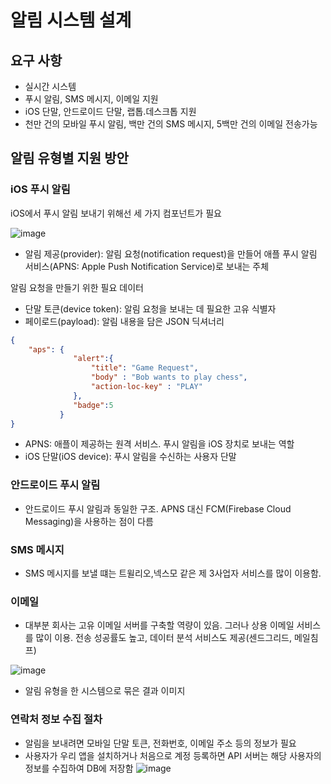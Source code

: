 # 알림 시스템 설계

## 요구 사항
- 실시간 시스템
- 푸시 알림, SMS 메시지, 이메일 지원
- iOS 단말, 안드로이드 단말, 랩톱.데스크톱 지원
- 천만 건의 모바일 푸시 알림, 백만 건의 SMS 메시지, 5백만 건의 이메일 전송가능

## 알림 유형별 지원 방안

### iOS 푸시 알림

iOS에서 푸시 알림 보내기 위해선 세 가지 컴포넌트가 필요

![image](https://github.com/LeeHyogon/BookSummary/assets/45483116/4b97e341-127e-4f0b-ad30-9e644350b775)

- 알림 제공(provider): 알림 요청(notification request)을 만들어 애플 푸시 알림 서비스(APNS: Apple Push Notification Service)로 보내는 주체

알림 요청을 만들기 위한 필요 데이터 
- 단말 토큰(device token): 알림 요청을 보내는 데 필요한 고유 식별자
- 페이로드(payload): 알림 내용을 담은 JSON 딕셔너리
``` json
{
    "aps": {
              "alert":{
                  "title": "Game Request",
                  "body" : "Bob wants to play chess",
                  "action-loc-key" : "PLAY"
              },
              "badge":5
           }
}
```
- APNS: 애플이 제공하는 원격 서비스. 푸시 알림을 iOS 장치로 보내는 역할
- iOS 단말(iOS device): 푸시 알림을 수신하는 사용자 단말

### 안드로이드 푸시 알림

- 안드로이드 푸시 알림과 동일한 구조. APNS 대신 FCM(Firebase Cloud Messaging)을 사용하는 점이 다름

### SMS 메시지
- SMS 메시지를 보낼 떄는 트윌리오,넥스모 같은 제 3사업자 서비스를 많이 이용함.


### 이메일
- 대부분 회사는 고유 이메일 서버를 구축할 역량이 있음. 그러나 상용 이메일 서비스를 많이 이용. 전송 성공률도 높고, 데이터 분석 서비스도 제공(센드그리드, 메일침프)

![image](https://github.com/LeeHyogon/BookSummary/assets/45483116/06d38dc0-29ea-4c81-afe9-f07a6050bd71)

- 알림 유형을 한 시스템으로 묶은 결과 이미지


### 연락처 정보 수집 절차

- 알림을 보내려면 모바일 단말 토큰, 전화번호, 이메일 주소 등의 정보가 필요
- 사용자가 우리 앱을 설치하거나 처음으로 계정 등록하면 API 서버는 해당 사용자의 정보를 수집하여 DB에 저장함
![image](https://github.com/LeeHyogon/BookSummary/assets/45483116/ce7186f6-5b56-4d55-baa8-459ff7fa95a3)




